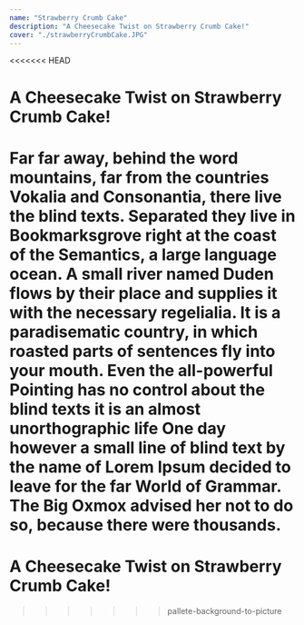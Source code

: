 ```yaml
---
name: "Strawberry Crumb Cake"
description: "A Cheesecake Twist on Strawberry Crumb Cake!"
cover: "./strawberryCrumbCake.JPG"
---
```

<<<<<<< HEAD
# A Cheesecake Twist on Strawberry Crumb Cake!

Far far away, behind the word mountains, far from the countries Vokalia and Consonantia, there live the blind texts. Separated they live in Bookmarksgrove right at the coast of the Semantics, a large language ocean. A small river named Duden flows by their place and supplies it with the necessary regelialia. It is a paradisematic country, in which roasted parts of sentences fly into your mouth. Even the all-powerful Pointing has no control about the blind texts it is an almost unorthographic life One day however a small line of blind text by the name of Lorem Ipsum decided to leave for the far World of Grammar. The Big Oxmox advised her not to do so, because there were thousands.
=======
# A Cheesecake Twist on Strawberry Crumb Cake!
>>>>>>> pallete-background-to-picture

